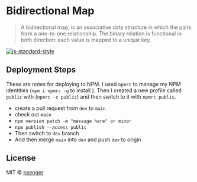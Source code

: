 # Bidirectional Map

> A bidirectional map, is an associative data structure in which the pairs form a one-to-one
> relationship. The binary relation is functional in both direction: each value is mapped to a
> unique key.

[![js-standard-style](https://img.shields.io/badge/code%20style-standard-brightgreen.svg)](http://standardjs.com)

<!--START_SECTION:toc-->
<!--END_SECTION:toc-->

<!--START_SECTION:file:INSTALLATION.md-->
<!--END_SECTION:file:INSTALLATION.md-->

<!--START_SECTION:jsdoc-->
<!--END_SECTION:jsdoc-->

<!--START_SECTION:file:TUTORIAL.md-->
<!--END_SECTION:file:TUTORIAL.md-->

## Deployment Steps

These are notes for deploying to NPM. I used `npmrc` to manage my NPM identities
(`npm i npmrc -g` to install ). Then I created a new profile called `public` with
(`npmrc -c public`) and then switch to it with `npmrc public`.

* create a pull request from `dev` to `main`
* check out `main`
* `npm version patch -m "message here" or minor`
* `npm publish --access public`
* Then switch to `dev` branch
* And then merge `main` into `dev` and push `dev` to origin

## License

<!--START_SECTION:file:LICENSE-->
<!--END_SECTION:file:LICENSE-->

MIT © [psenger](https://github.com/psenger)
